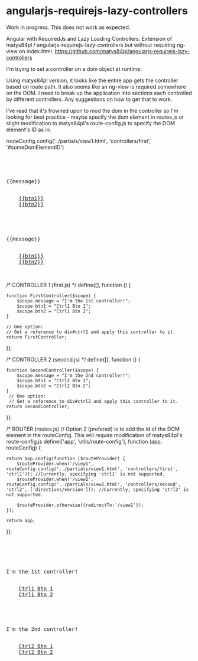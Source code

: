 angularjs-requirejs-lazy-controllers
====================================

Work in progress. This does not work as expected.

Angular with RequiredJs and Lazy Loading Controllers. Extension of matys84pl / angularjs-requirejs-lazy-controllers but without requiring ng-view on index.html.
https://github.com/matys84pl/angularjs-requirejs-lazy-controllers

I'm trying to set a controller on a dom object at runtime:

Using matys84pl version, it looks like the entire app gets the controller based on route path. It also seems like an ng-view is required somewhere on the DOM. I need to break up the application into sections each controlled by different controllers. Any suggestions on how to get that to work.

I've read that it's frowned upon to mod the dom in the controller so I'm looking for best practice - maybe specify the dom element in routes.js or slight modification to matys84pl's route-config.js to specify the DOM element's ID as in:

routeConfig.config('../partials/view1.html', 'controllers/first', '#someDomElementID')

<pre>

<div id="ctrl1">
    <p>{{message}}</p>
    <a href="#/view1" class="btn">{{btn1}}</a>
    <a href="#/view2" class="btn">{{btn2}}</a>
</div>

<div id="ctrl2">
    <p>{{message}}</p>
    <a href="#/view1" class="btn">{{btn1}}</a>
    <a href="#/view2" class="btn">{{btn2}}</a>
</div>

</pre>

/* CONTROLLER 1 (first.js) */
define([], function () {

    function FirstController($scope) {
        $scope.message = "I'm the 1st controller!";
        $scope.btn1 = "Ctrl1 Btn 1";
        $scope.btn2 = "Ctrl1 Btn 2";
    }

    // One option:
    // Get a reference to div#ctrl1 and apply this controller to it.
    return FirstController;
});


/* CONTROLLER 2 (second.js) */
define([], function () {

    function SecondController($scope) {
        $scope.message = "I'm the 2nd controller!";
        $scope.btn1 = "Ctrl2 Btn 1";
        $scope.btn2 = "Ctrl2 Btn 2";
    }
     // One option:
     // Get a reference to div#ctrl2 and apply this controller to it.
    return SecondController;
});

/* ROUTER (routes.js)
// Option 2 (prefered) is to add the id of the DOM element in the routeConfig. This will require modification of matys84pl's route-config.js
define(['app', 'utils/route-config'], function (app, routeConfig) {

    return app.config(function ($routeProvider) {
        $routeProvider.when('/view1', routeConfig.config('../partials/view1.html', 'controllers/first', 'ctrl1')); //Currently, specifying 'ctrl1' is not supported.
        $routeProvider.when('/view2', routeConfig.config('../partials/view2.html', 'controllers/second', 'ctrl2', ['directives/version'])); //Currently, specifying 'ctrl2' is not supported.

        $routeProvider.otherwise({redirectTo:'/view1'});
    });

    return app;
});

<pre>

<!-- Expected Output -->
<div id="ctrl1" ng-controller='FirstController'>
    <p>I'm the 1st controller!</p>
    <a href="#/view1" class="btn">Ctrl1 Btn 1</a>
    <a href="#/view2" class="btn">Ctrl1 Btn 2</a>
</div>

<div id="ctrl2" ng-controller='FirstController'>
    <p>I'm the 2nd controller!</p>
    <a href="#/view1" class="btn">Ctrl2 Btn 1</a>
    <a href="#/view2" class="btn">Ctrl2 Btn 2</a>
</div>

</pre>
